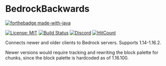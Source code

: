 # BedrockBackwards

[![forthebadge made-with-java](https://ForTheBadge.com/images/badges/made-with-java.svg)](https://java.com/)

[![License: MIT](https://img.shields.io/badge/license-MIT-blue.svg)](LICENSE)
[![Build Status](https://github.com/DoctorMacc/BedrockBackwards/workflows/Build/badge.svg)](https://github.com/DoctorMacc/BedrockBackwards/actions?query=workflow%3A%22Build%22)
[![Discord](https://img.shields.io/discord/733331120267067463.svg?color=%237289da&label=discord)](https://discord.gg/G6ghF5G)
[![HitCount](http://hits.dwyl.io/DoctorMacc/BedrockBackwards.svg)](http://hits.dwyl.io/DoctorMacc/BedrockBackwards)

Connects newer and older clients to Bedrock servers. Supports 1.14-1.16.2.

Newer versions would require tracking and rewriting the block palette for chunks, since the block palette is hardcoded as of 1.16.100.
